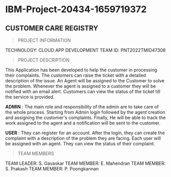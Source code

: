 # IBM-Project-20434-1659719372
## CUSTOMER CARE REGISTRY

> PROJECT INFORMATION

TECHNOLOGY: CLOUD APP DEVELOPMENT 
TEAM ID: PNT2022TMID47308

> PROJECT DESCRIPTION

This Application has been developed to help the customer in processing their complaints. The customers can raise the ticket with a detailed description of the issue. An Agent will be assigned to the Customer to solve the problem. Whenever the agent is assigned to a customer they will be notified with an email alert. Customers can view the status of the ticket till the service is provided.

**ADMIN** : The main role and responsibility of the admin are to take care of the whole process. Starting from Admin login followed by the agent creation and assigning the customer's complaints. Finally, He will be able to track the work assigned to the agent and a notification will be sent to the customer.

**USER** : They can register for an account. After the login, they can create the complaint with a description of the problem they are facing. Each user will be assigned with an agent. They can view the status of their complaint.

> TEAM MEMBERS

TEAM LEADER: S. Gavaskar
TEAM MEMBER: E. Mahendran
TEAM MEMBER: S. Prakash
TEAM MEMBER: P. Poongkannan


  
